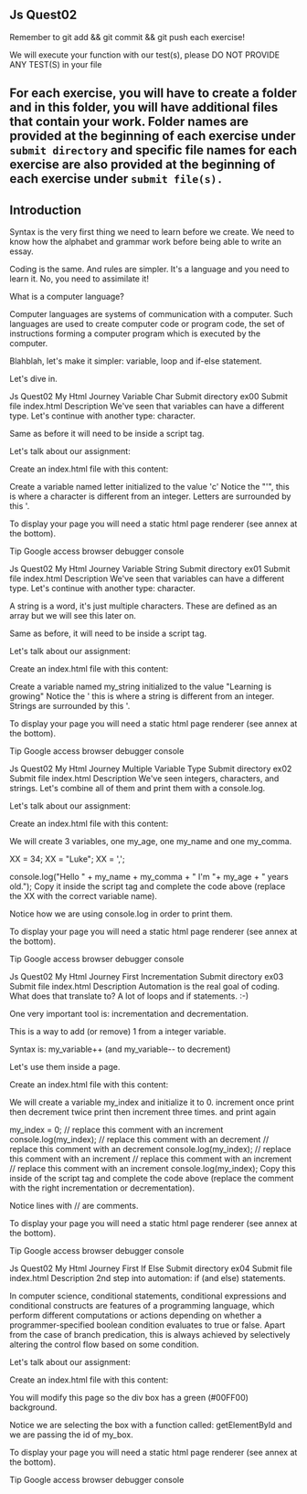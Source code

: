 ## Js Quest02

Remember to git add && git commit && git push each exercise!

We will execute your function with our test(s), please DO NOT PROVIDE ANY TEST(S) in your file

For each exercise, you will have to create a folder and in this folder, you will have additional files that contain your work. Folder names are provided at the beginning of each exercise under ```submit directory``` and specific file names for each exercise are also provided at the beginning of each exercise under ```submit file(s).```
-----------------------------------------------------------------------------------------------------------------------------------------------------------------------

## Introduction

Syntax is the very first thing we need to learn before we create.
We need to know how the alphabet and grammar work before being able to write an essay.

Coding is the same. And rules are simpler. It's a language and you need to learn it.
No, you need to assimilate it!

What is a computer language?

Computer languages are systems of communication with a computer. Such languages are used to create computer code or program code, the set of instructions forming a computer program which is executed by the computer.

Blahblah, let's make it simpler: variable, loop and if-else statement.

Let's dive in.

Js Quest02	My Html Journey Variable Char
Submit directory	ex00
Submit file	index.html
Description
We've seen that variables can have a different type. Let's continue with another type: character.

Same as before it will need to be inside a script tag.

Let's talk about our assignment:

Create an index.html file with this content:

<!DOCTYPE html>
<html>
    <body>
    </body>
    <script>
      // Put your variable here
    </script>
</html>
Create a variable named letter initialized to the value 'c'
Notice the "'", this is where a character is different from an integer. Letters are surrounded by this '.

To display your page you will need a static html page renderer (see annex at the bottom).

Tip
Google access browser debugger console

Js Quest02	My Html Journey Variable String
Submit directory	ex01
Submit file	index.html
Description
We've seen that variables can have a different type. Let's continue with another type: character.

A string is a word, it's just multiple characters. These are defined as an array but we will see this later on.

Same as before, it will need to be inside a script tag.

Let's talk about our assignment:

Create an index.html file with this content:

<!DOCTYPE html>
<html>
    <body>
    </body>
    <script>
      // Put your variable here
    </script>
</html>
Create a variable named my_string initialized to the value "Learning is growing"
Notice the ' this is where a string is different from an integer. Strings are surrounded by this '.

To display your page you will need a static html page renderer (see annex at the bottom).

Tip
Google access browser debugger console

Js Quest02	My Html Journey Multiple Variable Type
Submit directory	ex02
Submit file	index.html
Description
We've seen integers, characters, and strings. Let's combine all of them and print them with a console.log.

Let's talk about our assignment:

Create an index.html file with this content:

<!DOCTYPE html>
<html>
    <body>
    </body>
    <script>
      // Put your variable here
    </script>
</html>
We will create 3 variables, one my_age, one my_name and one my_comma.

XX = 34;
XX = "Luke";
XX = ',';

console.log("Hello " + my_name + my_comma + " I'm "+ my_age + " years old.");
Copy it inside the script tag and complete the code above (replace the XX with the correct variable name).

Notice how we are using console.log in order to print them.

To display your page you will need a static html page renderer (see annex at the bottom).

Tip
Google access browser debugger console

Js Quest02	My Html Journey First Incrementation
Submit directory	ex03
Submit file	index.html
Description
Automation is the real goal of coding. What does that translate to?
A lot of loops and if statements. :-)

One very important tool is: incrementation and decrementation.

This is a way to add (or remove) 1 from a integer variable.

Syntax is: my_variable++ (and my_variable-- to decrement)

Let's use them inside a page.

Create an index.html file with this content:

<!DOCTYPE html>
<html>
    <body>
    </body>
    <script>
      // Put your variable here
    </script>
</html>
We will create a variable my_index and initialize it to 0.
increment once
print
then decrement twice
print
then increment three times.
and print again

my_index = 0;
// replace this comment with an increment
console.log(my_index);
// replace this comment with an decrement
// replace this comment with an decrement
console.log(my_index);
// replace this comment with an increment
// replace this comment with an increment
// replace this comment with an increment
console.log(my_index);
Copy this inside of the script tag and complete the code above (replace the comment with the right incrementation or decrementation).

Notice lines with // are comments.

To display your page you will need a static html page renderer (see annex at the bottom).

Tip
Google access browser debugger console

Js Quest02	My Html Journey First If Else
Submit directory	ex04
Submit file	index.html
Description
2nd step into automation: if (and else) statements.

In computer science, conditional statements, conditional expressions and conditional constructs are features of a programming language, which perform different computations or actions depending on whether a programmer-specified boolean condition evaluates to true or false. Apart from the case of branch predication, this is always achieved by selectively altering the control flow based on some condition.

Let's talk about our assignment:

Create an index.html file with this content:

<!DOCTYPE html>
<html>
    <body>
    </body>
    <script>
      nbr = 10;

      if (XX) {
        console.log("nbr is greater than 20");
      }
      else {
        console.log("nbr is less than 20");
      }
    </script>
</html>
Replace the XX by the necessary comparaison to make it print the correct value.

Notice, ; at the end of the line, we highly suggest you always add them :)

To display your page you will need a static html page renderer (see annex at the bottom).

Tip
Google access browser debugger console

Js Quest02	My Html Journey First If Multiple Conditions
Submit directory	ex05
Submit file	index.html
Description
2nd step into automation: if (and else) statements part II.

If are usually more complicated than the previous assignment. :-)

Let's talk about our assignment:

Create an index.html file with this content:

<!DOCTYPE html>
<html>
    <body>
    </body>
    <script>
      a = 10;
      b = 9;
      c = 11;
      d = 10;
      y = 9;
      z = 11;

      if (XX) {
        console.log("a is bigger than b AND smaller than c AND equal to d");
      }
      if (XX) {
        console.log("z OR y are bigger than a");
      }
    </script>
</html>
Replace the XX by the necessary comparaison to make it print the correct value.

Notice, ; at the end of the line, we highly suggest you always add them :)

To display your page you will need a static html page renderer (see annex at the bottom).

Tip
Google access browser debugger console

Js Quest02	My Html Journey Change Box Color With Js
Submit directory	ex06
Submit file	index.html
Description
Updating a page in a static way is cool, but can we update it dynamically using Javascript? :-)

Let's take our my_box:

Create an index.html file with this content:

<!DOCTYPE html>
<html>
    <body>
      <div id="my_box" style="height: 200px; width: 200px; border: solid 1px black; background-color: #FF0000">
        Box
      </div>
    </body>
    <script>
      my_box = document.getElementById("my_box");
      my_box.style.backgroundColor = XXXXXXX;
    </script>
</html>
You will modify this page so the div box has a green (#00FF00) background.

Notice we are selecting the box with a function called: getElementById and we are passing the id of my_box.

To display your page you will need a static html page renderer (see annex at the bottom).

Tip
Google access browser debugger console
